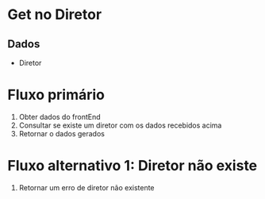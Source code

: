# Get no Diretor

## Dados
* Diretor


# Fluxo primário
1. Obter dados do frontEnd
2. Consultar se existe um diretor com os dados recebidos acima
3. Retornar o dados gerados

# Fluxo alternativo 1: Diretor não existe
1. Retornar um erro de diretor não existente
